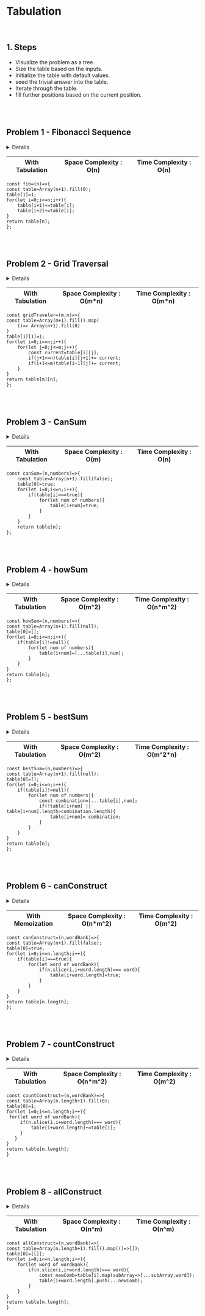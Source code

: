 # Tabulation
<br/>

## 1. Steps
- Visualize the problem as a tree.
- Size the table based on the inputs.
- Initialize the table with default values.
- seed the trivial answer into the table.
- Iterate through the table.
- fill further positions based on the current position.

<br/><br/>

## Problem 1 - Fibonacci Sequence
<details>
<pre>
Write a function fib(n) that takes in a number as an argument.
The function should return the n-th number of the fibonacci sequence.
The 1st and 2nd number of the sequence is 1.

To generate the next number of the sequence, we sum the previous two.
js object, keys will be arg to fn, value will be the return value.
</pre>
</details>

| With Tabulation | Space Complexity : O(n) | Time Complexity : O(n) |
|-----|-----|-----|

	const fib=(n)=>{
    const table=Array(n+1).fill(0);
    table[1]=1;
    for(let i=0;i<=n;i++){
        table[i+1]+=table[i];
        table[i+2]+=table[i];
    }
    return table[n];
	};

<br/><br/>

## Problem 2 - Grid Traversal
<details>
<pre>
Say that your are a traveler on a 2D grid. You begin in the 
top-left corner and your goal is to travel to the bottom-right
corner. You may only move down or right.
In how ways can you travel to the goal on a grid with dimension m*n?
write a function gridTraveler(m,n) that calculates this.
</pre>
</details>


| With Tabulation | Space Complexity : O(m*n) | Time Complexity : O(m*n) |
|-----|-----|-----|

	const gridTraveler=(m,n)=>{
    const table=Array(m+1).fill().map(
        ()=> Array(n+1).fill(0)
    )
    table[1][1]=1;
    for(let i=0;i<=n;i++){
        for(let j=0;j<=m;j++){
            const current=table[i][j];
            if(j+1<=n)table[i][j+1]+= current;
            if(i+1<=m)table[i+1][j]+= current;
        }
    }
    return table[m][n];
	};

<br/><br/>

## Problem 3 - CanSum
<details>
<pre>
 Write a function canSum(targetSum, numbers) that takes in a 
 targetSum and an array of numbers a arguments.
 The function should return a boolean indicating whether or not it
 is possible to generate the targetSum using numbers from the array.
</pre>
</details>

| With Tabulation | Space Complexity : O(m) | Time Complexity : O(n) |
|-----|-----|-----|

	const canSum=(n,numbers)=>{
		const table=Array(n+1).fill(false);
		table[0]=true;
		for(let i=0;i<=n;i++){
			if(table[i]===true){
				for(let num of numbers){
					table[i+num]=true;
				}
			}
		}
		return table[n];
	};

<br/><br/>

## Problem 4 - howSum
<details>
<pre>
 Write a function howSum(targetSum, numbers) that takes in a
 targetSum and an array of numbers as arguments.

 The function should return an array containing any combination of
 elements that add up to exactly the targetSum. If there is no 
 combination that adds up to the targetSum, then return null.

 If there are multiple combinations possible, you may return any single one.
</pre>
</details>

| With Tabulation | Space Complexity : O(m^2) | Time Complexity : O(n*m^2) |
|-----|-----|-----|

	const howSum=(n,numbers)=>{
    const table=Array(n+1).fill(null);
    table[0]=[];
    for(let i=0;i<=n;i++){
        if(table[i]!=null){
            for(let num of numbers){
                table[i+num]=[...table[i],num];
            }
        }
    }
    return table[n];
	};

<br/><br/>

## Problem 5 - bestSum
<details>
<pre>
 Write a function bestSum(targetSum, numbers) that takes in a
 targetSum and an array of numbers as arguments.

 The function should return an array containing the shortest
 combination of numbers that add up to exactly the targetSum.

 If there is a tie for the shortest combination, you may return any
 one of the shortest.
</pre>
</details>

| With Tabulation | Space Complexity : O(m^2) | Time Complexity : O(m^2*n) |
|-----|-----|-----|

	const bestSum=(n,numbers)=>{
    const table=Array(n+1).fill(null);
    table[0]=[];
    for(let i=0;i<=n;i++){
        if(table[i]!=null){
            for(let num of numbers){
                const combination=[...table[i],num];
                if(!table[i+num] || table[i+num].length>combination.length){
                    table[i+num]= combination;
                }
            }
        }
    }
    return table[n];
	};

<br/><br/>

## Problem 6 - canConstruct
<details>
<pre>
Write a function can Construct(n,wordBank) that accepts a
target string and an array of strings.

The function should return a boolean indicating whether or not the
target can be constructed by concatenating elements of the 
wordBank array.
</pre>
</details>

| With Memoization | Space Complexity : O(n*m^2) | Time Complexity : O(m^2) |
|-----|-----|-----|

	const canConstruct=(n,wordBank)=>{
    const table=Array(n+1).fill(false);
    table[0]=true;
    for(let i=0;i<=n.length;i++){
        if(table[i]===true){
            for(let word of wordBank){
                if(n.slice(i,i+word.length)=== word){
                    table[i+word.length]=true;
                }
            }
        }
    }
    return table[n.length];
	};

<br/><br/>

## Problem 7 - countConstruct
<details>
<pre>
Write a function countConstruct(target, wordBank) that accepts a target string and an array of strings.

The function should return the number of ways that the target can be constructed by concatenating elements of the wordBank array.

You may reuse elements of wordBank as may times as needed.
</pre>
</details>

| With Tabulation | Space Complexity : O(n*m^2) | Time Complexity : O(m^2) |
|-----|-----|-----|

	const countConstruct=(n,wordBank)=>{
    const table=Array(n.length+1).fill(0);
    table[0]=1;
    for(let i=0;i<=n.length;i++){
     for(let word of wordBank){
         if(n.slice(i,i+word.length)=== word){
             table[i+word.length]+=table[i];
         }
       }   
    }
    return table[n.length];
	}


<br/><br/>

## Problem 8 - allConstruct
<details>
<pre>
Write a function allConstruct(target, wordBank) that accepts a target string and an array of strings.

The function should return a 2D array containing all of the ways
that the target can be constructed by concatenating elements of 
the wordBank array. Each element of the 2D array should represent
one combination that constructs the target.

You may reuse elements of wordBank as may times as needed.
</pre>
</details>

| With Tabulation | Space Complexity : O(n^m) | Time Complexity : O(n^m) |
|-----|-----|-----|

	const allConstruct=(n,wordBank)=>{
    const table=Array(n.length+1).fill().map(()=>[]);
    table[0]=[[]];
    for(let i=0;i<=n.length;i++){
        for(let word of wordBank){
            if(n.slice(i,i+word.length)=== word){
                const newComb=table[i].map(subArray=>[...subArray,word]);
                table[i+word.length].push(...newComb);
            }
        }
    }
    return table[n.length];
	}


<br/><br/>